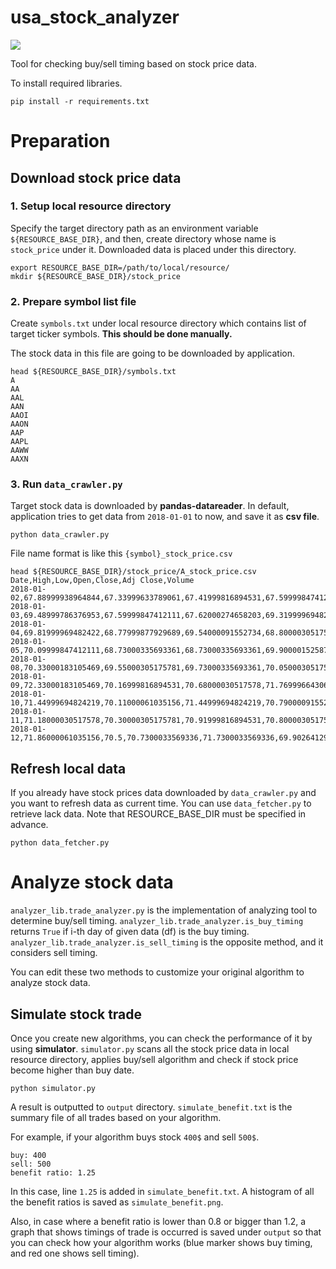 # usa_stock_analyzer
![](https://img.shields.io/badge/Python-3.7.9-green.svg?style=flat-square&logo=python)

Tool for checking buy/sell timing based on stock price data.

To install required libraries.
```shell
pip install -r requirements.txt
```

# Preparation
## Download stock price data
### 1. Setup local resource directory
Specify the target directory path as an environment variable `${RESOURCE_BASE_DIR}`, and then, create directory whose name is `stock_price` under it. Downloaded data is placed under this directory.
```shell
export RESOURCE_BASE_DIR=/path/to/local/resource/
mkdir ${RESOURCE_BASE_DIR}/stock_price
```

### 2. Prepare symbol list file
Create `symbols.txt` under local resource directory which contains list of target ticker symbols. **This should be done manually.**

The stock data in this file are going to be downloaded by application.
```shell
head ${RESOURCE_BASE_DIR}/symbols.txt
A
AA
AAL
AAN
AAOI
AAON
AAP
AAPL
AAWW
AAXN
```

### 3. Run `data_crawler.py`
Target stock data is downloaded by **pandas-datareader**.
In default, application tries to get data from `2018-01-01` to now, and save it as **csv file**.
```shell
python data_crawler.py
```

File name format is like this `{symbol}_stock_price.csv`
```shell
head ${RESOURCE_BASE_DIR}/stock_price/A_stock_price.csv
Date,High,Low,Open,Close,Adj Close,Volume
2018-01-02,67.88999938964844,67.33999633789061,67.41999816894531,67.59999847412111,65.87785339355469,1047800.0
2018-01-03,69.48999786376953,67.59999847412111,67.62000274658203,69.31999969482422,67.55403900146484,1698900.0
2018-01-04,69.81999969482422,68.77999877929689,69.54000091552734,68.80000305175781,67.04727935791016,2230700.0
2018-01-05,70.09999847412111,68.73000335693361,68.73000335693361,69.90000152587889,68.11924743652344,1632500.0
2018-01-08,70.33000183105469,69.55000305175781,69.73000335693361,70.05000305175781,68.26544189453125,1613400.0
2018-01-09,72.33000183105469,70.16999816894531,70.68000030517578,71.7699966430664,69.94162750244139,2666100.0
2018-01-10,71.44999694824219,70.11000061035156,71.44999694824219,70.79000091552734,68.98657989501953,2957200.0
2018-01-11,71.18000030517578,70.30000305175781,70.91999816894531,70.80000305175781,68.99632263183594,1511100.0
2018-01-12,71.86000061035156,70.5,70.7300033569336,71.7300033569336,69.90264129638672,1448100.0
```

## Refresh local data
If you already have stock prices data downloaded by `data_crawler.py` and you want to refresh data as current time.
You can use `data_fetcher.py` to retrieve lack data. Note that RESOURCE_BASE_DIR must be specified in advance.
```shell
python data_fetcher.py
```


# Analyze stock data
`analyzer_lib.trade_analyzer.py` is the implementation of analyzing tool to determine buy/sell timing. 
`analyzer_lib.trade_analyzer.is_buy_timing` returns `True` if i-th day of given data (df) is the buy timing. `analyzer_lib.trade_analyzer.is_sell_timing` is the opposite method, and it considers sell timing.

You can edit these two methods to customize your original algorithm to analyze stock data.

## Simulate stock trade
Once you create new algorithms, you can check the performance of it by using **simulator**. `simulator.py` scans all the stock price data in local resource directory, applies buy/sell algorithm and check if stock price become higher than buy date.
```shell
python simulator.py 
```

A result is outputted to `output` directory. `simulate_benefit.txt` is the summary file of all trades based on your algorithm.

For example, if your algorithm buys stock `400$` and sell `500$`.
```shell
buy: 400
sell: 500
benefit ratio: 1.25
```
In this case, line `1.25` is added in `simulate_benefit.txt`. A histogram of all the benefit ratios is saved as `simulate_benefit.png`.

Also, in case where a benefit ratio is lower than 0.8 or bigger than 1.2, a graph that shows timings of trade is occurred is saved under `output` so that you can check how your algorithm works (blue marker shows buy timing, and red one shows sell timing).
